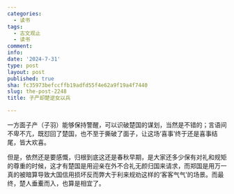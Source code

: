 ```yaml
---
categories:
  - 读书
tags:
  - 古文观止
  - 读书
comment: 
info: 
date: '2024-7-31'
type: post
layout: post
published: true
sha: fc35973befccffb19adfd55f4e62a9f19a4f7440
slug: the-post-2248
title: 子产却楚逆女以兵

---
```

一方面子产（子羽）能够保持警醒，可以识破楚国的谋划，当然是不错的；言语间不卑不亢，既怼回了楚国，也不至于撕破了面子，让这场‘喜事’终于还是喜事结尾，皆大欢喜。

但是，依然还是要感慨，归根到底这还是春秋早期，是大家还多少保有对礼和规矩的尊重的时候，这才有楚国是用迎亲在外不合礼无颜归国来请求，而郑国是用万一真的被暗算导致大国信用损坏反而弊大于利来规劝这样的‘客客气气’的场景。而最终，楚人垂櫜而入，也算是相宜了。